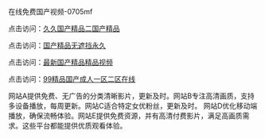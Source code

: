 在线免费国产视频-0705mf

点击访问：<a href="https://gsd-agv.pages.dev/">久久国产精品二国产精品</a>

点击访问：<a href="https://gda-c7m.pages.dev/">国产精品无遮挡永久</a>

点击访问：<a href="https://tfda.pages.dev/">最新国产精品精品视频</a>

点击访问：<a href="https://bsdf-5f5.pages.dev/">99精品国产成人一区二区在线</a>

网站A提供免费、无广告的分类清晰影片，更新及时。网站B专注高清画质，支持多设备播放，每周更新。网站C适合特定女优粉丝，更新及时。
网站D优化移动端播放，确保流畅体验。网站E提供免费资源，并有高清付费影片，满足高画质需求。这些平台都能提供优质观看体验。

<span style="display:none;">[Canonical link](https://github.com/ll20250705/ll4 ）</span>


